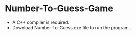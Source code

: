 # Number-To-Guess-Game

- A C++ compiler is required.
- Download Number-To-Guess.exe file to run the program .

